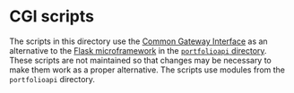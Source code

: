 # CGI scripts

The scripts in this directory use the [Common Gateway
Interface](https://en.wikipedia.org/wiki/Common_Gateway_Interface) as an
alternative to the [Flask microframework](http://flask.pocoo.org/) in the
[`portfolioapi` directory](../portfolioapi/).  These scripts are not maintained
so that changes may be necessary to make them work as a proper alternative.
The scripts use modules from the `portfolioapi` directory.

